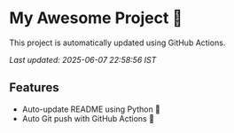 # My Awesome Project 🚀

This project is automatically updated using GitHub Actions.

_Last updated: 2025-06-07 22:58:56 IST_

## Features
- Auto-update README using Python 🐍
- Auto Git push with GitHub Actions 🤖
